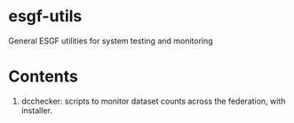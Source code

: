 esgf-utils
==========

General ESGF utilities for system testing and monitoring

Contents
=========
1. dcchecker: scripts to monitor dataset counts across the federation, with installer.
